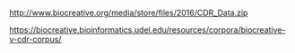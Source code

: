 http://www.biocreative.org/media/store/files/2016/CDR_Data.zip

https://biocreative.bioinformatics.udel.edu/resources/corpora/biocreative-v-cdr-corpus/